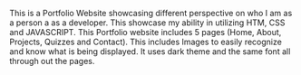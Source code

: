 This is a Portfolio Website showcasing different perspective on who I am as a person a as a developer. This showcase my ability in utilizing HTM, CSS and JAVASCRIPT. This Portfolio website includes 5 pages (Home, About, Projects, Quizzes and Contact). This includes Images to easily recognize and know what is being displayed. It uses dark theme and the same font all through out the pages. 
